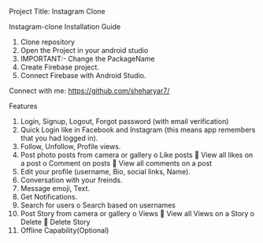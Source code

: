 Project Title: Instagram Clone

Instagram-clone
Installation Guide
1.	Clone repository
2.	Open the Project in your android studio
3.	IMPORTANT:- Change the PackageName
4.	Create Firebase project.
5.	Connect Firebase with Android Studio.

Connect with me: https://github.com/sheharyar7/

Features
1.	Login, Signup, Logout, Forgot password (with email verification)
2.	Quick Login like in Facebook and Instagram (this means app remembers that you had logged in).
3.	Follow, Unfollow, Profile views.
4.	Post photo posts from camera or gallery
o	Like posts
	View all likes on a post
o	Comment on posts
	View all comments on a post
5.	Edit your profile (username, Bio, social links, Name).
6.	Conversation with your freinds.
7.	Message emoji, Text.
8.	Get Notifications.
9.	Search for users
o	Search based on usernames
10.	Post Story from camera or gallery
o	Views
	View all Views on a Story
o	Delete
	Delete Story
11.	Offline Capability(Optional)

